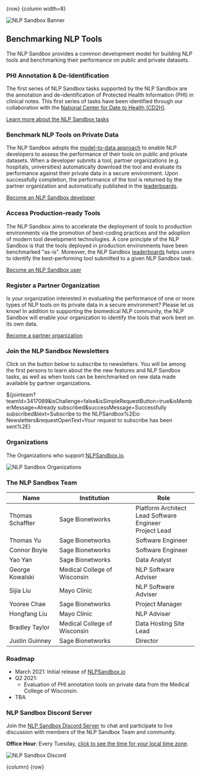 <!-- markdownlint-disable-next-line first-line-h1 -->
{row}
{column width=8}

![NLP Sandbox Banner]

## Benchmarking NLP Tools

The NLP Sandbox provides a common development model for building NLP tools and benchmarking their performance on public and private datasets.

### PHI Annotation & De-Identification

The first series of NLP Sandbox tasks supported by the NLP Sandbox are the annotation and de-identification of Protected Health Information (PHI) in clinical notes. This first series of tasks have been identified through our collaboration with the [National Center for Date to Health (CD2H)].

[Learn more about the NLP Sandbox tasks]

### Benchmark NLP Tools on Private Data

The NLP Sandbox adopts the [model-to-data approach] to enable NLP developers to assess the performance of their tools on public and private datasets. When a developer submits a tool, partner organizations (e.g. hospitals, universities) automatically download the tool and evaluate its performance against their private data in a secure environment. Upon successfully completion, the performance of the tool is returned by the partner organization and automatically published in the [leaderboards].

[Become an NLP Sandbox developer]

### Access Production-ready Tools

The NLP Sandbox aims to accelerate the deployment of tools to production environments via the promotion of best-coding practices and the adoption of modern tool development technologies. A core principle of the NLP Sandbox is that the tools deployed in production environments have been benchmarked "as-is". Moreover, the NLP Sandbox [leaderboards] helps users to identify the best-performing tool submitted to a given NLP Sandbox task.

[Become an NLP Sandbox user]

### Register a Partner Organization

Is your organization interested in evaluating the performance of one or more types of NLP tools on its private data in a secure environment? Please let us know! In addition to supporting the biomedical NLP community, the NLP Sandbox will enable your organization to identify the tools that work best on its own data.

[Become a partner organization]

### Join the NLP Sandbox Newsletters

Click on the button below to subscribe to newsletters. You will be among the first persons to learn about the the new features and NLP Sandbox tasks, as well as when tools can be benchmarked on new data made available by partner organizations.

${jointeam?teamId=3417089&isChallenge=false&isSimpleRequestButton=true&isMemberMessage=Already subscribed&successMessage=Successfully subscribed&text=Subscribe to the NLPSandbox%2Eio Newsletters&requestOpenText=Your request to subscribe has been sent%2E}

### Organizations

The Organizations who support [NLPSandbox.io].

![NLP Sandbox Organizations]

### The NLP Sandbox Team

<!-- markdownlint-disable -->
Name             | Institution | Role
-----------------|------------------------------|---
Thomas Schaffter | Sage Bionetworks             | Platform Architect<br>Lead Software Engineer<br>Project Lead
Thomas Yu        | Sage Bionetworks             | Software Engineer
Connor Boyle     | Sage Bionetworks             | Software Engineer
Yao Yan          | Sage Bionetworks             | Data Analyst
George Kowalski  | Medical College of Wisconsin | NLP Software Adviser
Sijia Liu        | Mayo Clinic                  | NLP Software Adviser
Yooree Chae      | Sage Bionetworks             | Project Manager
Hongfang Liu     | Mayo Clinic                  | NLP Adviser
Bradley Taylor   | Medical College of Wisconsin | Data Hosting Site Lead
Justin Guinney   | Sage Bionetworks             | Director
<!-- markdownlint-enable -->

### Roadmap

- March 2021: Initial release of [NLPSandbox.io]
- Q2 2021:
    - Evaluation of PHI annotation tools on private data from the Medical College of Wisconsin.
- TBA

### NLP Sandbox Discord Server

Join the [NLP Sandbox Discord Server] to chat and participate to live discussion with members of the NLP Sandbox Team and community.

**Office Hour**: Every Tuesday, [click to see the time for your local time zone].

![NLP Sandbox Discord]

{column}
{row}

<!-- Images -->

[NLP Sandbox Banner]: https://github.com/nlpsandbox/nlpsandbox-website-synapse/raw/staging/images/nlpsandbox-banner.png
[NLP Sandbox Organizations]: https://github.com/nlpsandbox/nlpsandbox-website-synapse/raw/staging/images/nlpsandbox-organizations.png
[NLP Sandbox Discord]: https://github.com/nlpsandbox/nlpsandbox-website-synapse/raw/staging/images/nlpsandbox-discord-2.png

<!-- Links -->

[NLPSandbox.io]: https://nlpsandbox.io
[National Center for Date to Health (CD2H)]: https://cd2h.org/
[NLP Sandbox Discord server]: https://nlpsandbox.io/discord
[click to see the time for your local time zone]: https://www.starts-at.com/event/2806163581
[model-to-data approach]: https://doi.org/10.1186/s13059-019-1794-0
[Learn more about the NLP Sandbox tasks]: https://www.synapse.org/#!Synapse:syn22277124/wiki/607935
[Leaderboards]: https://www.synapse.org/#!Synapse:syn22277124/wiki/604828
[Become an NLP Sandbox Developer]: https://www.synapse.org/#!Synapse:syn22277124/wiki/608956
[Become an NLP Sandbox User]: https://www.synapse.org/#!Synapse:syn22277124/wiki/608957
[Become a partner organization]: https://www.synapse.org/#!Synapse:syn22277124/wiki/608958
